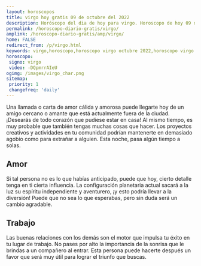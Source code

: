 ```yaml
---
layout: horoscopos
title: virgo hoy gratis 09 de octubre del 2022 
description: Horóscopo del dia de hoy para virgo. Horoscopo de hoy 09 de octubre del 2022. Las predicciones de amor, trabajo, vida personal gratis.
permalink: /horoscopo-diario-gratis/virgo/
amplink: /horoscopo-diario-gratis/amp/virgo/
home: FALSE
redirect_from: /p/virgo.html
keywords: virgo,horoscopo,horoscopo virgo octubre 2022,horoscopo virgo hoy,tarot virgo octubre 2022,horoscopo virgo,tarot virgo hoy,horoscopo de hoy,horoscopo diario,tarot del amor,horoscopo de hoy virgo,horoscopo diario del tarot, Horoscopo de hoy virgo 09 de octubre del 2022,horóscopo del día,signos zodiacales 2022, el horoscopo de hoy
horoscopo:
 signo: virgo
 video: -DQpmrrAIeU
ogimg: /images/virgo_char.png
sitemap:
 priority: 1
 changefreq: 'daily'
---
```



Una llamada o carta de amor cálida y amorosa puede llegarte hoy de un amigo cercano o amante que está actualmente fuera de la ciudad. ¡Desearás de todo corazón que pudiese estar en casa! Al mismo tiempo, es muy probable que también tengas muchas cosas que hacer. Los proyectos creativos y actividades en tu comunidad podrían mantenerte en demasiado agobio como para extrañar a alguien. Esta noche, pasa algún tiempo a solas.

## Amor

Si tal persona no es lo que habías anticipado, puede que hoy, cierto detalle tenga en ti cierta influencia. La configuración planetaria actual sacará a la luz su espíritu independiente y aventurero, ¡y esto podría llevar a la diversión! Puede que no sea lo que esperabas, pero sin duda será un cambio agradable.

## Trabajo

Las buenas relaciones con los demás son el motor que impulsa tu éxito en tu lugar de trabajo. No pases por alto la importancia de la sonrisa que le brindas a un compañero al entrar. Esta persona puede hacerte después un favor que será muy útil para lograr el triunfo que buscas.